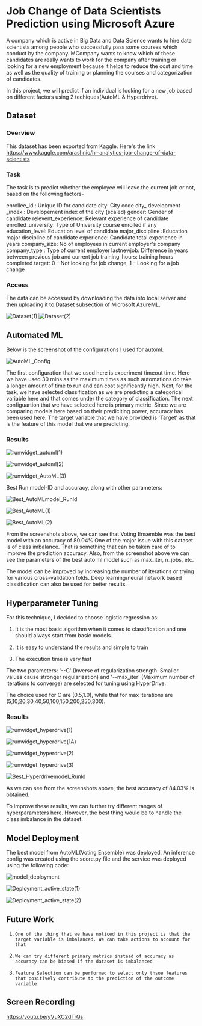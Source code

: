 
# Job Change of Data Scientists Prediction using Microsoft Azure
A company which is active in Big Data and Data Science wants to hire data scientists among people who successfully pass some courses which conduct by the company. MCompany wants to know which of these candidates are really wants to work for the company after training or looking for a new employment because it helps to reduce the cost and time as well as the quality of training or planning the courses and categorization of candidates.

In this project, we will predict if an individual is looking for a new job based on different factors using 2 techiques(AutoML & Hyperdrive).

## Dataset

### Overview
This dataset has been exported from Kaggle. Here's the link https://www.kaggle.com/arashnic/hr-analytics-job-change-of-data-scientists
### Task
The task is to predict whether the employee will leave the current job or not, based on the following factors-

enrollee_id : Unique ID for candidate
city: City code
city_ development _index : Developement index of the city (scaled)
gender: Gender of candidate
relevent_experience: Relevant experience of candidate
enrolled_university: Type of University course enrolled if any
education_level: Education level of candidate
major_discipline :Education major discipline of candidate
experience: Candidate total experience in years
company_size: No of employees in current employer's company
company_type : Type of current employer
lastnewjob: Difference in years between previous job and current job
training_hours: training hours completed
target: 0 – Not looking for job change, 1 – Looking for a job change

### Access
The data can be accessed by downloading the data into local server and then uploading it to Dataset subsection of Microsoft AzureML.

![Dataset(1)](https://user-images.githubusercontent.com/55974694/111916681-1b29ee80-8aa2-11eb-9e43-8f6e47db92c2.png)
![Dataset(2)](https://user-images.githubusercontent.com/55974694/111916763-896eb100-8aa2-11eb-8ef9-4b0341bb9914.png)





## Automated ML
Below is the screenshot of the configurations I used for automl.

![AutoML_Config](https://user-images.githubusercontent.com/55974694/111916814-c9359880-8aa2-11eb-824f-f8a61a4c191a.png)

The first configuration that we used here is experiment timeout time. Here we have used 30 mins as the maximum times as such automations do take a longer amount of time to run and can cost significantly high. Next, for the task, we have selected classification as we are predicting a categorical variable here and that comes under the category of classification. The next configuartion that we have selected here is primary metric. Since we are comparing models here based on their prediciting power, accuracy has been used here. The target variable that we have provided is 'Target' as that is the feature of this model that we are predicting.


### Results

![runwidget_automl(1)](https://user-images.githubusercontent.com/55974694/111917278-2599b780-8aa5-11eb-8b96-16b0d12038ce.png)

![runwidget_automl(2)](https://user-images.githubusercontent.com/55974694/111917281-2f231f80-8aa5-11eb-9a5b-ae57cd85e18f.png)

![runwidget_AutoML(3)](https://user-images.githubusercontent.com/55974694/111917286-33e7d380-8aa5-11eb-91cf-d2a499e8a2b0.png)


Best Run model-ID and accuracy, along with other parameters:

![Best_AutoMLmodel_RunId](https://user-images.githubusercontent.com/55974694/111917322-57ab1980-8aa5-11eb-9975-cc76d64ca1ae.png)


![Best_AutoML(1)](https://user-images.githubusercontent.com/55974694/111917304-482bd080-8aa5-11eb-9d9c-f284b1aa8538.png)


![Best_AutoML(2)](https://user-images.githubusercontent.com/55974694/111917320-524dcf00-8aa5-11eb-8c2a-9871e30e983e.png)




From the screenshots above, we can see that Voting Ensemble was the best model with an accuracy of 80.04% One of the major issue with this dataset is of class imbalance. That is something that can be taken care of to improve the prediction accuracy. Also, from the screenshot above we can see the parameters of the best auto ml model such as max_iter, n_jobs, etc.


The model can be improved by increasing the number of iterations or trying for various cross-validation folds. Deep learning/neural network based classification can also be used for better results.

## Hyperparameter Tuning

For this technique, I decided to choose logistic regression as:

1.   It is the most basic algorithm when it comes to classification and one should always start from basic models.

2.   It is easy to understand the results and simple to train

3.   The execution time is very fast

The two parameters: '--C' (Inverse of regularization strength. Smaller values cause stronger regularization) and '--max_iter' (Maximum number of iterations to converge) are selected for tuning using HyperDrive.

The choice used for C are (0.5,1.0), while that for max iterations are (5,10,20,30,40,50,100,150,200,250,300).

### Results
![runwidget_hyperdrive(1)](https://user-images.githubusercontent.com/55974694/111917699-71e5f700-8aa7-11eb-8341-1f97ca6da01c.png)

![runwidget_hyperdrive(1A)](https://user-images.githubusercontent.com/55974694/111917705-76121480-8aa7-11eb-9398-34e468a75616.png)

![runwidget_hyperdrive(2)](https://user-images.githubusercontent.com/55974694/111917706-76aaab00-8aa7-11eb-87ce-8f2d351f19b8.png)

![runwidget_hyperdrive(3)](https://user-images.githubusercontent.com/55974694/111917707-77434180-8aa7-11eb-9f14-f0176a2f919f.png)


![Best_Hyperdrivemodel_RunId](https://user-images.githubusercontent.com/55974694/111918037-364c2c80-8aa9-11eb-871d-082b228072aa.png)

As we can see from the screenshots above,  the best accuracy of 84.03% is obtained.

To improve these results, we can further try different ranges of hyperparameters here. However, the best thing would be to handle the class imbalance in the dataset.


## Model Deployment

The best model from AutoML(Voting Ensemble) was deployed. An inference config was created using the score.py file and the service was deployed using the following code:

![model_deployment](https://user-images.githubusercontent.com/55974694/111918110-8cb96b00-8aa9-11eb-8cbb-81d8f7c71ca9.png)


![Deployment_active_state(1)](https://user-images.githubusercontent.com/55974694/111918123-9c38b400-8aa9-11eb-9d3e-2f3c85e83b6e.png)


![Deployment_active_state(2)](https://user-images.githubusercontent.com/55974694/111918130-a5c21c00-8aa9-11eb-970c-d1f86de1fac7.png)


## Future Work

1.     One of the thing that we have noticed in this project is that the target variable is imbalanced. We can take actions to account for that

2.     We can try different primary metrics instead of accuracy as accuracy can be biased if the dataset is imbalanced

3.     Feature Selection can be performed to select only thsoe features that positively contribute to the prediction of the outcome variable

## Screen Recording

https://youtu.be/yVuXC2dTrQs
